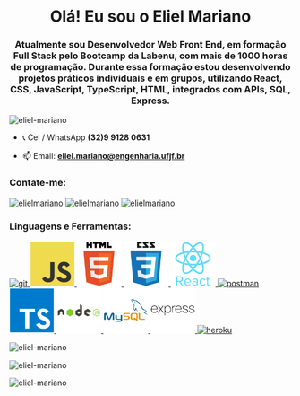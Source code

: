 <h1 align="center">Olá! Eu sou o Eliel Mariano</h1>
<h3 align="center">Atualmente sou Desenvolvedor Web Front End, em formação Full Stack pelo Bootcamp da Labenu, com mais de 1000 horas de programação. Durante essa formação estou desenvolvendo projetos práticos individuais e em grupos, utilizando React, CSS, JavaScript, TypeScript, HTML, integrados com APIs, SQL, Express.</h3>

<p align="left"> <img src="https://komarev.com/ghpvc/?username=eliel-mariano&label=Profile%20views&color=0e75b6&style=flat" alt="eliel-mariano" /> </p>

- 📞 Cel / WhatsApp **(32)9 9128 0631**

- 📫 Email: **eliel.mariano@engenharia.ufjf.br**

<h3 align="left">Contate-me:</h3>
<p align="left">
<a href="https://linkedin.com/in/elielmariano" target="_blank"><img align="center" src="https://img.shields.io/badge/LinkedIn-0077B5?style=for-the-badge&logo=linkedin&logoColor=white" alt="elielmariano" target="_blank"/></a>
<a href="mailto:eliel.mariano@engenharia.ufjf.br" target="_blank"><img align="center" src="https://img.shields.io/badge/Gmail-D14836?style=for-the-badge&logo=gmail&logoColor=white" alt="elielmariano" target="_blank"/></a>
<a href="https://wa.me/5532991280631?text=Olá,%20seja%20bem%20vindo%20ao%20meu%20WhatsApp!%20Como%20posso%20ajudá-lo?" target="_blank"><img align="center" src="https://img.shields.io/badge/WhatsApp-25D366?style=for-the-badge&logo=whatsapp&logoColor=white" alt="elielmariano" target="_blank"/></a>
</p>

<h3 align="left">Linguagens e Ferramentas:</h3>
<p align="left">
<a href="https://git-scm.com/" target="_blank" rel="noreferrer"> <img src="https://www.vectorlogo.zone/logos/git-scm/git-scm-icon.svg" alt="git" width="80" height="80"/> </a>
<a href="https://developer.mozilla.org/en-US/docs/Web/JavaScript" target="_blank" rel="noreferrer"> <img src="https://raw.githubusercontent.com/devicons/devicon/master/icons/javascript/javascript-original.svg" alt="javascript" width="80" height="80"/> </a>
<a href="https://www.w3.org/html/" target="_blank" rel="noreferrer"> <img src="https://raw.githubusercontent.com/devicons/devicon/master/icons/html5/html5-original-wordmark.svg" alt="html5" width="80" height="80"/> </a>
<a href="https://www.w3schools.com/css/" target="_blank" rel="noreferrer"> <img src="https://raw.githubusercontent.com/devicons/devicon/master/icons/css3/css3-original-wordmark.svg" alt="css3" width="80" height="80"/> </a>
<a href="https://reactjs.org/" target="_blank" rel="noreferrer"> <img src="https://raw.githubusercontent.com/devicons/devicon/master/icons/react/react-original-wordmark.svg" alt="react" width="80" height="80"/> </a>
<a href="https://postman.com" target="_blank" rel="noreferrer"> <img src="https://www.vectorlogo.zone/logos/getpostman/getpostman-icon.svg" alt="postman" width="80" height="80"/> </a>
<a href="https://www.typescriptlang.org/" target="_blank" rel="noreferrer"> <img src="https://raw.githubusercontent.com/devicons/devicon/master/icons/typescript/typescript-original.svg" alt="typescript" width="80" height="80"/> </a>
<a href="https://nodejs.org" target="_blank" rel="noreferrer"> <img src="https://raw.githubusercontent.com/devicons/devicon/master/icons/nodejs/nodejs-original-wordmark.svg" alt="nodejs" width="80" height="80"/> </a>
<a href="https://www.mysql.com/" target="_blank" rel="noreferrer"> <img src="https://raw.githubusercontent.com/devicons/devicon/master/icons/mysql/mysql-original-wordmark.svg" alt="mysql" width="80" height="80"/> </a>
<a href="https://expressjs.com" target="_blank" rel="noreferrer"> <img src="https://raw.githubusercontent.com/devicons/devicon/master/icons/express/express-original-wordmark.svg" alt="express" width="80" height="80"/> </a>
<a href="https://heroku.com" target="_blank" rel="noreferrer"> <img src="https://www.vectorlogo.zone/logos/heroku/heroku-icon.svg" alt="heroku" width="80" height="80"/> </a>
</p>

<p>&nbsp;<img align="left" src="https://github-readme-stats.vercel.app/api?username=eliel-mariano&show_icons=true&theme=dark&locale=pt-br" alt="eliel-mariano" /></p>

<p><img align="center" src="https://github-readme-stats.vercel.app/api/top-langs?username=eliel-mariano&show_icons=true&theme=dark&locale=pt-br&layout=compact" alt="eliel-mariano" /></p>

<p><img align="left" src="https://github-readme-streak-stats.herokuapp.com/?user=eliel-mariano&theme=dark&" alt="eliel-mariano" /></p>
